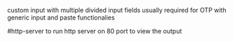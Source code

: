 custom input with multiple divided input fields usually required for OTP with generic input and paste functionalies

#http-server
to run http server on 80 port to view the output
